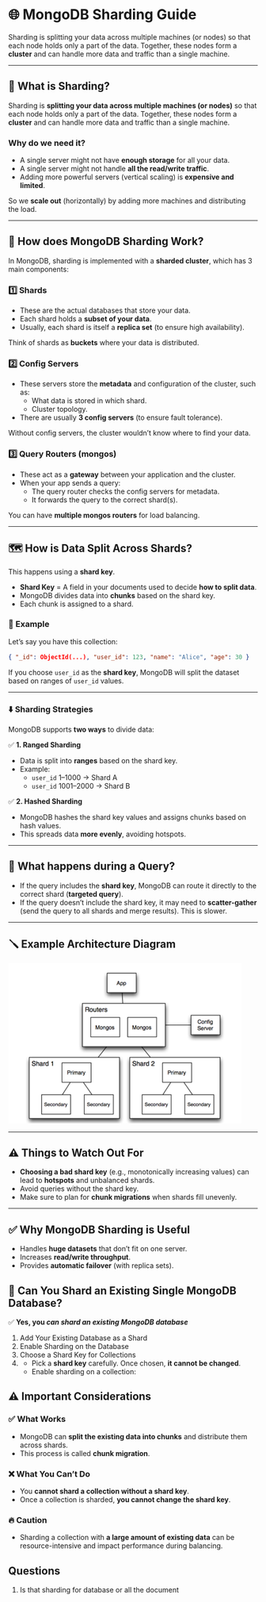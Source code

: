 # 🌐 MongoDB Sharding Guide

Sharding is splitting your data across multiple machines (or nodes) so that each node holds only a part of the data. Together, these nodes form a **cluster** and can handle more data and traffic than a single machine.

---

## 🧱 What is Sharding?

Sharding is **splitting your data across multiple machines (or nodes)** so that each node holds only a part of the data. Together, these nodes form a **cluster** and can handle more data and traffic than a single machine.

### Why do we need it?
- A single server might not have **enough storage** for all your data.
- A single server might not handle **all the read/write traffic**.
- Adding more powerful servers (vertical scaling) is **expensive and limited**.

So we **scale out** (horizontally) by adding more machines and distributing the load.

---

## 🍃 How does MongoDB Sharding Work?

In MongoDB, sharding is implemented with a **sharded cluster**, which has 3 main components:

### 1️⃣ Shards
- These are the actual databases that store your data.
- Each shard holds a **subset of your data**.
- Usually, each shard is itself a **replica set** (to ensure high availability).

Think of shards as **buckets** where your data is distributed.

### 2️⃣ Config Servers
- These servers store the **metadata** and configuration of the cluster, such as:
  - What data is stored in which shard.
  - Cluster topology.
- There are usually **3 config servers** (to ensure fault tolerance).

Without config servers, the cluster wouldn’t know where to find your data.

### 3️⃣ Query Routers (mongos)
- These act as a **gateway** between your application and the cluster.
- When your app sends a query:
  - The query router checks the config servers for metadata.
  - It forwards the query to the correct shard(s).

You can have **multiple mongos routers** for load balancing.

---

## 🗺️ How is Data Split Across Shards?

This happens using a **shard key**.

- **Shard Key** = A field in your documents used to decide **how to split data**.
- MongoDB divides data into **chunks** based on the shard key.
- Each chunk is assigned to a shard.

### 🔑 Example
Let’s say you have this collection:

```json
{ "_id": ObjectId(...), "user_id": 123, "name": "Alice", "age": 30 }
```

If you choose `user_id` as the **shard key**, MongoDB will split the dataset based on ranges of `user_id` values.

---

### ⬇️ Sharding Strategies

MongoDB supports **two ways** to divide data:

✅ **1. Ranged Sharding**  
- Data is split into **ranges** based on the shard key.
- Example:
  - `user_id` 1–1000 → Shard A
  - `user_id` 1001–2000 → Shard B

✅ **2. Hashed Sharding**  
- MongoDB hashes the shard key values and assigns chunks based on hash values.  
- This spreads data **more evenly**, avoiding hotspots.

---

## 🧠 What happens during a Query?
- If the query includes the **shard key**, MongoDB can route it directly to the correct shard (**targeted query**).
- If the query doesn’t include the shard key, it may need to **scatter-gather** (send the query to all shards and merge results). This is slower.
---

## 🪛 Example Architecture Diagram
![arc_diagram](arc_diagram.png)

---

## ⚠️ Things to Watch Out For
- **Choosing a bad shard key** (e.g., monotonically increasing values) can lead to **hotspots** and unbalanced shards.
- Avoid queries without the shard key.
- Make sure to plan for **chunk migrations** when shards fill unevenly.

---

## ✅ Why MongoDB Sharding is Useful
- Handles **huge datasets** that don’t fit on one server.
- Increases **read/write throughput**.
- Provides **automatic failover** (with replica sets).

## 🧐 Can You Shard an Existing Single MongoDB Database?
✅ **Yes, you *can shard an existing MongoDB database***
1. Add Your Existing Database as a Shard
2. Enable Sharding on the Database
3. Choose a Shard Key for Collections
4. - Pick a **shard key** carefully. Once chosen, **it cannot be changed**.
   - Enable sharding on a collection:

## ⚠️ Important Considerations

### ✅ What Works
- MongoDB can **split the existing data into chunks** and distribute them across shards.
- This process is called **chunk migration**.

### ❌ What You Can’t Do
- You **cannot shard a collection without a shard key**.
- Once a collection is sharded, **you cannot change the shard key**.

### 🔥 Caution
- Sharding a collection with **a large amount of existing data** can be resource-intensive and impact performance during balancing.



## Questions
1. Is that sharding for database or all the document
